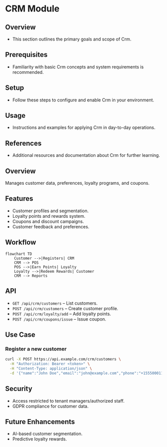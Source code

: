 # CRM Module

## Overview
- This section outlines the primary goals and scope of Crm.

## Prerequisites
- Familiarity with basic Crm concepts and system requirements is recommended.

## Setup
- Follow these steps to configure and enable Crm in your environment.

## Usage
- Instructions and examples for applying Crm in day-to-day operations.

## References
- Additional resources and documentation about Crm for further learning.


## Overview
Manages customer data, preferences, loyalty programs, and coupons.

## Features
- Customer profiles and segmentation.  
- Loyalty points and rewards system.  
- Coupons and discount campaigns.  
- Customer feedback and preferences.  

## Workflow
```mermaid
flowchart TD
    Customer -->|Registers| CRM
    CRM --> POS
    POS -->|Earn Points| Loyalty
    Loyalty -->|Redeem Rewards| Customer
    CRM --> Reports
```

## API
- `GET /api/crm/customers` – List customers.  
- `POST /api/crm/customers` – Create customer profile.  
- `POST /api/crm/loyalty/add` – Add loyalty points.
- `POST /api/crm/coupons/issue` – Issue coupon.

## Use Case
### Register a new customer
```bash
curl -X POST https://api.example.com/crm/customers \
  -H "Authorization: Bearer <token>" \
  -H "Content-Type: application/json" \
  -d '{"name":"John Doe","email":"john@example.com","phone":"+1555000111"}'
```

## Security
- Access restricted to tenant managers/authorized staff.
- GDPR compliance for customer data.

## Future Enhancements
- AI-based customer segmentation.  
- Predictive loyalty rewards.  
